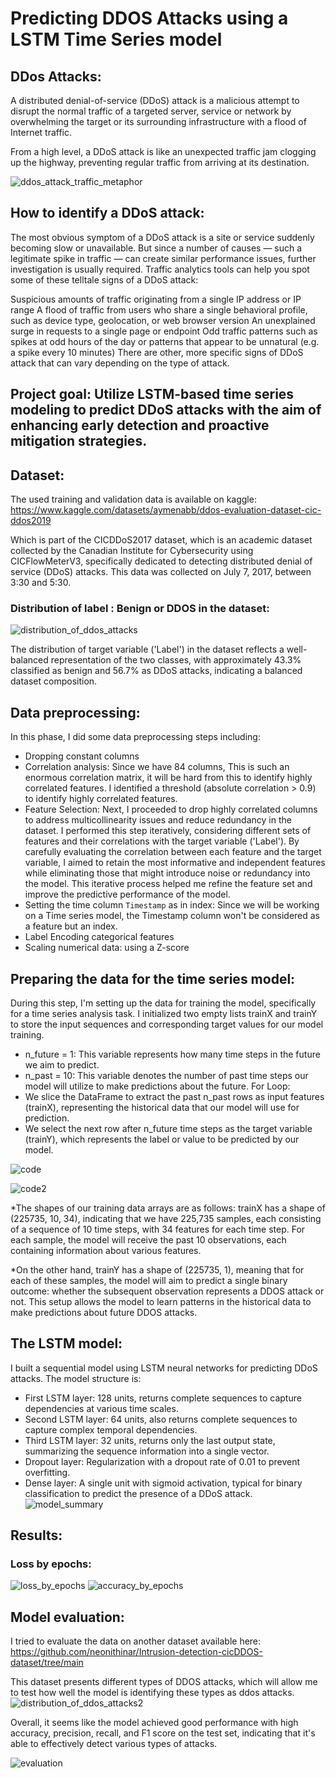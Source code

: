 # Predicting DDOS Attacks using a LSTM Time Series model
## DDos Attacks:
A distributed denial-of-service (DDoS) attack is a malicious attempt to disrupt the normal traffic of a targeted server, service or network by overwhelming the target or its surrounding infrastructure with a flood of Internet traffic.

From a high level, a DDoS attack is like an unexpected traffic jam clogging up the highway, preventing regular traffic from arriving at its destination.

![ddos_attack_traffic_metaphor](https://github.com/Asma1233670/Predicting_ddos_attacks_using_time_series_model/assets/75503007/96a3d42b-ea7d-421c-b04c-11cbded12b1e)

## How to identify a DDoS attack:
The most obvious symptom of a DDoS attack is a site or service suddenly becoming slow or unavailable. But since a number of causes — such a legitimate spike in traffic — can create similar performance issues, further investigation is usually required. Traffic analytics tools can help you spot some of these telltale signs of a DDoS attack:

Suspicious amounts of traffic originating from a single IP address or IP range
A flood of traffic from users who share a single behavioral profile, such as device type, geolocation, or web browser version
An unexplained surge in requests to a single page or endpoint
Odd traffic patterns such as spikes at odd hours of the day or patterns that appear to be unnatural (e.g. a spike every 10 minutes)
There are other, more specific signs of DDoS attack that can vary depending on the type of attack.

## Project goal: Utilize LSTM-based time series modeling to predict DDoS attacks with the aim of enhancing early detection and proactive mitigation strategies.

## Dataset: 
The used training and validation data is available on kaggle: https://www.kaggle.com/datasets/aymenabb/ddos-evaluation-dataset-cic-ddos2019

Which is part of the CICDDoS2017 dataset, which is an academic dataset collected by the Canadian Institute for Cybersecurity using CICFlowMeterV3, specifically dedicated to detecting distributed denial of service (DDoS) attacks. This data was collected on July 7, 2017, between 3:30 and 5:30.

### Distribution of label : Benign or DDOS in the dataset: 
![distribution_of_ddos_attacks](https://github.com/Asma1233670/Predicting_ddos_attacks_using_time_series_model/assets/75503007/4c7d96f7-7e02-45d3-b60b-caa4304cb09a)

The distribution of target variable ('Label') in the dataset reflects a well-balanced representation of the two classes, with approximately 43.3% classified as benign and 56.7% as DDoS attacks, indicating a balanced dataset composition.

## Data preprocessing:
In this phase, I did some data preprocessing steps including:
* Dropping constant columns
* Correlation analysis: Since we have 84 columns, This is such an enormous correlation matrix, it will be hard from this to identify highly correlated features. I identified a threshold (absolute correlation > 0.9) to identify highly correlated features.
* Feature Selection: Next, I proceeded to drop highly correlated columns to address multicollinearity issues and reduce redundancy in the dataset. I performed this step iteratively, considering different sets of features and their correlations with the target variable ('Label'). By carefully evaluating the correlation between each feature and the target variable, I aimed to retain the most informative and independent features while eliminating those that might introduce noise or redundancy into the model. This iterative process helped me refine the feature set and improve the predictive performance of the model.
* Setting the time column `Timestamp` as in index: Since we will be working on a Time series model, the Timestamp column won't be considered as a feature but an index.
* Label Encoding categorical features
* Scaling numerical data: using a Z-score
## Preparing the data for the time series model:
During this step, I'm setting up the data for training the model, specifically for a time series analysis task.
I initialized two empty lists trainX and trainY to store the input sequences and corresponding target values for our model training.
* n_future = 1: This variable represents how many time steps in the future we aim to predict.
* n_past = 10: This variable denotes the number of past time steps our model will utilize to make predictions about the future.
For Loop:
* We slice the DataFrame to extract the past n_past rows as input features (trainX), representing the historical data that our model will use for prediction.
* We select the next row after n_future time steps as the target variable (trainY), which represents the label or value to be predicted by our model.

![code](https://github.com/Asma1233670/Predicting_ddos_attacks_using_time_series_model/assets/75503007/d0ce266c-141e-4ef6-9ba2-1edd2f6f41f4)

![code2](https://github.com/Asma1233670/Predicting_ddos_attacks_using_time_series_model/assets/75503007/06d17c85-cb9c-41e7-9940-f2b55c554cb2)

*The shapes of our training data arrays are as follows: trainX has a shape of (225735, 10, 34), indicating that we have 225,735 samples, each consisting of a sequence of 10 time steps, with 34 features for each time step. For each sample, the model will receive the past 10 observations, each containing information about various features.

*On the other hand, trainY has a shape of (225735, 1), meaning that for each of these samples, the model will aim to predict a single binary outcome: whether the subsequent observation represents a DDOS attack or not. This setup allows the model to learn patterns in the historical data to make predictions about future DDOS attacks.

## The LSTM model:
I built a sequential model using LSTM neural networks for predicting DDoS attacks. The model structure is:
* First LSTM layer: 128 units, returns complete sequences to capture dependencies at various time scales.
* Second LSTM layer: 64 units, also returns complete sequences to capture complex temporal dependencies.
* Third LSTM layer: 32 units, returns only the last output state, summarizing the sequence information into a single vector.
* Dropout layer: Regularization with a dropout rate of 0.01 to prevent overfitting.
* Dense layer: A single unit with sigmoid activation, typical for binary classification to predict the presence of a DDoS attack.
![model_summary](https://github.com/Asma1233670/Predicting_ddos_attacks_using_time_series_model/assets/75503007/f6109ac4-f57b-4d4a-be4c-8216021382c4)


## Results:
### Loss by epochs:
![loss_by_epochs](https://github.com/Asma1233670/Predicting_ddos_attacks_using_time_series_model/assets/75503007/289a1d38-8b7f-4458-bc5b-b9e2272687f6)
![accuracy_by_epochs](https://github.com/Asma1233670/Predicting_ddos_attacks_using_time_series_model/assets/75503007/2ae320de-b83d-4614-8473-f54e00374298)

## Model evaluation: 
I tried to evaluate the data on another dataset available here: https://github.com/neonithinar/Intrusion-detection-cicDDOS-dataset/tree/main

This dataset presents different types of DDOS attacks, which will allow me to test how well the model is identifying these types as ddos attacks.
![distribution_of_ddos_attacks2](https://github.com/Asma1233670/Predicting_ddos_attacks_using_time_series_model/assets/75503007/6308bab2-e197-4a9d-aa12-8380f78daea3)

Overall, it seems like the model achieved good performance with high accuracy, precision, recall, and F1 score on the test set, indicating that it's able to effectively detect various types of attacks.


![evaluation](https://github.com/Asma1233670/Predicting_ddos_attacks_using_time_series_model/assets/75503007/bf24c8f4-fb0e-4039-917e-ce3acc2a8728)



